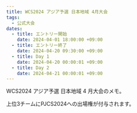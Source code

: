```yaml
---
title: WCS2024 アジア予選 日本地域 4月大会
tags:
  - 公式大会
dates:
  - title: エントリー開始
    date: 2024-04-01 18:00:00 +09:00
  - title: エントリー終了
    date: 2024-04-20 09:30:00 +09:00
  - title: Day 1
    date: 2024-04-20 00:00:01 +09:00
  - title: Day 2
    date: 2024-04-21 00:00:01 +09:00
---
```


WCS2024 アジア予選 日本地域 4 月大会のメモ。

上位3チームにPJCS2024への出場権が付与されます。

